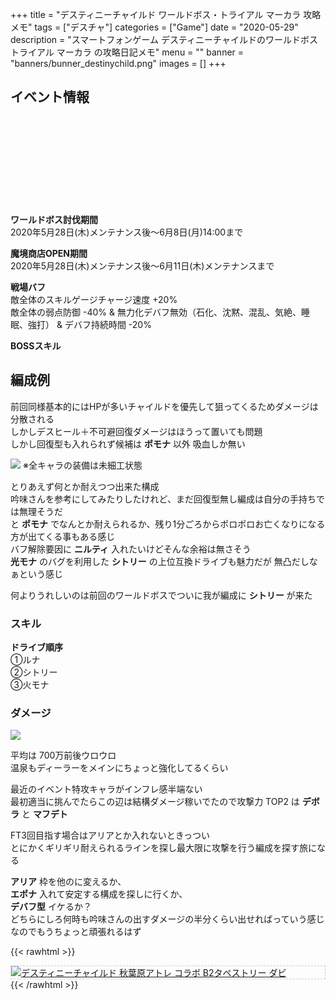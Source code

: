 +++
title = "デスティニーチャイルド ワールドボス・トライアル マーカラ 攻略メモ"
tags = ["デスチャ"]
categories = ["Game"]
date = "2020-05-29"
description = "スマートフォンゲーム デスティニーチャイルドのワールドボストライアル マーカラ の攻略日記メモ"
menu = ""
banner = "banners/bunner_destinychild.png"
images = []
+++

<!--more-->

## イベント情報
<div class="iframely-embed"><div class="iframely-responsive" style="height: 140px; padding-bottom: 0;"><a href="http://blog.destiny-child.jp/archives/24861462.html" data-iframely-url="//cdn.iframe.ly/7Yeq2Ol?iframe=card-small"></a></div></div><script async src="//cdn.iframe.ly/embed.js" charset="utf-8"></script>  

**ワールドボス討伐期間**  
2020年5月28日(木)メンテナンス後～6月8日(月)14:00まで  

**魔境商店OPEN期間**  
2020年5月28日(木)メンテナンス後～6月11日(木)メンテナンスまで  

**戦場バフ**  
敵全体のスキルゲージチャージ速度 +20%  
敵全体の弱点防御 -40% & 無力化デバフ無効（石化、沈黙、混乱、気絶、睡眠、強打） & デバフ持続時間 -20%  

**BOSSスキル**  


## 編成例  
前回同様基本的にはHPが多いチャイルドを優先して狙ってくるためダメージは分散される  
しかしデスヒール＋不可避回復ダメージはほうって置いても問題  
しかし回復型も入れられず候補は **ポモナ** 以外 吸血しか無い  

<img src="/images/2020/destiny-child-wb/wb13-1.png" />  
※全キャラの装備は未細工状態  

とりあえず何とか耐えつつ出来た構成  
吟味さんを参考にしてみたりしたけれど、まだ回復型無し編成は自分の手持ちでは無理そうだ  
と **ポモナ** でなんとか耐えられるか、残り1分ごろからポロポロお亡くなりになる方が出てくる事もある感じ  
バフ解除要因に **ニルティ** 入れたいけどそんな余裕は無さそう  
**光モナ** のバグを利用した **シトリー** の上位互換ドライブも魅力だが 無凸だしなぁという感じ  

何よりうれしいのは前回のワールドボスでついに我が編成に **シトリー** が来た  

### スキル  
**ドライブ順序**  
①ルナ  
②シトリー  
③火モナ  

### ダメージ  
<img src="/images/2020/destiny-child-wb/wb13-2.png" />  

平均は 700万前後ウロウロ  
温泉もディーラーをメインにちょっと強化してるくらい  

最近のイベント特攻キャラがインフレ感半端ない  
最初適当に挑んでたらこの辺は結構ダメージ稼いでたので攻撃力 TOP2 は **デボラ** と **マフデト**  

FT3回目指す場合はアリアとか入れないときっつい  
とにかくギリギリ耐えられるラインを探し最大限に攻撃を行う編成を探す旅になる  

**アリア** 枠を他のに変えるか、  
**エポナ** 入れて安定する構成を探しに行くか、  
**デバフ型** イケるか？  
どちらにしろ何時も吟味さんの出すダメージの半分くらい出せればっていう感じなのでもうちょっと頑張れるはず  

{{< rawhtml >}}
<div style="border: dashed 1px #ccc;">
<a href="http://www.amazon.co.jp/exec/obidos/ASIN/B07H3319GX/sinokyoufu-22/ref=nosim/" name="amazletlink" target="_blank"><img src="https://images-fe.ssl-images-amazon.com/images/I/51MxXwUpZWL._SL160_.jpg" alt="デスティニーチャイルド 秋葉原アトレ コラボ B2タペストリー ダビ" style="border: none;" /></a>
</div>
{{< /rawhtml >}}
